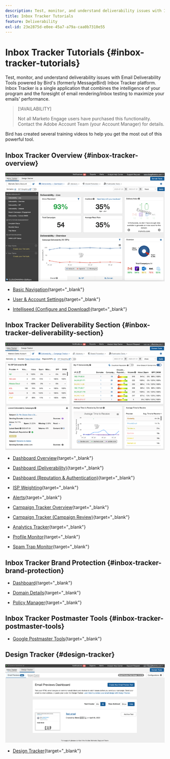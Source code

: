 ```yaml
---
description: Test, monitor, and understand deliverability issues with Inbox Tracker.
title: Inbox Tracker Tutorials
feature: Deliverability
exl-id: 23e2875d-e0ee-45a7-a79a-caa0b7310e55
---
```

# Inbox Tracker Tutorials {#inbox-tracker-tutorials}

Test, monitor, and understand deliverability issues with Email Deliverability Tools powered by Bird's (formerly MessageBird) Inbox Tracker platform. Inbox Tracker is a single application that combines the intelligence of your program and the foresight of email rendering/inbox testing to maximize your emails' performance.

>[!AVAILABILITY]
>
>Not all Marketo Engage users have purchased this functionality. Contact the Adobe Account Team (your Account Manager) for details.

Bird has created several training videos to help you get the most out of this powerful tool.

## Inbox Tracker Overview {#inbox-tracker-overview}

![](assets/inbox-tracker-tutorials-1.png)

* [Basic Navigation](https://veed.io/view/263a0e5e-3b0c-40a4-98a7-945fe28173a1){target="_blank"}

* [User & Account Settings](https://veed.io/view/dae8007a-89b4-4a2a-b666-0e9b12706866){target="_blank"}

* [Intelliseed (Configure and Download)](https://veed.io/view/8b9e398e-21c9-49dc-a133-e1d8eb8ba03d){target="_blank"}

## Inbox Tracker Deliverability Section {#inbox-tracker-deliverability-section}

![](assets/inbox-tracker-tutorials-2.png)

* [Dashboard Overview](https://veed.io/view/2d1084f3-b4b4-440b-9977-a3cc3b885bb9){target="_blank"}

* [Dashboard (Deliverability)](https://veed.io/view/f5dc2e22-3ed1-4024-b6c5-bf346adcc07d){target="_blank"}

* [Dashboard (Reputation & Authentication)](https://veed.io/view/ec237f9d-7923-4ddc-8a58-15d58774d382){target="_blank"}

* [ISP Weighting](https://veed.io/view/bec80e1d-66f2-462c-8470-60610c8a07f7){target="_blank"}

* [Alerts](https://veed.io/view/1d968a33-e565-4cd2-b25f-53cca61b4823){target="_blank"}

* [Campaign Tracker Overview](https://veed.io/view/8c92bdc5-4131-498c-a450-a518f2e91b17){target="_blank"}

* [Campaign Tracker (Campaign Review)](https://veed.io/view/9c8e18a4-5d9e-495c-ad92-83309f40314a){target="_blank"}

* [Analytics Tracker](https://veed.io/view/b458f788-07e1-4553-b743-2d469a356ba2){target="_blank"}

* [Profile Monitor](https://veed.io/view/6ca38d3f-df46-4707-a6cb-dde0fbad470b){target="_blank"}

* [Spam Trap Monitor](https://veed.io/view/ce488da2-1688-4584-9c26-27baa9c8ed19){target="_blank"}

## Inbox Tracker Brand Protection {#inbox-tracker-brand-protection}

* [Dashboard](https://veed.io/view/287b425f-2ec8-470b-b993-a654b92b759d){target="_blank"}

* [Domain Details](https://veed.io/view/cb8a4f53-8008-483b-841a-b0878b8bf17b){target="_blank"}

* [Policy Manager](https://veed.io/view/1036967c-0f77-4fd6-8c40-71553bceef3d){target="_blank"}

## Inbox Tracker Postmaster Tools {#inbox-tracker-postmaster-tools}

* [Google Postmaster Tools](https://veed.io/view/7c89c0d8-ead2-46ad-9709-7509d043442a){target="_blank"}

## Design Tracker {#design-tracker}

![](assets/inbox-tracker-tutorials-3.png)

* [Design Tracker](https://veed.io/view/3efe7959-d835-4a00-948c-93e4a0394871){target="_blank"}
